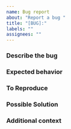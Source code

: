 ```yaml
---
name: Bug report
about: "Report a bug "
title: "[BUG]:"
labels: ""
assignees: ""
---
```


### **Describe the bug**

<!-- A clear and concise description of what the bug is. -->

### **Expected behavior**

<!-- A clear and concise description of what you expected to happen. -->

### **To Reproduce**

<!--
  Minimal reproducible code
  or describe steps to reproduce.
  Optional, but recommended.
-->

### **Possible Solution**

<!-- If you have suggestions on a fix for the bug  -->

### **Additional context**

<!-- Add any other context about the problem here. -->
